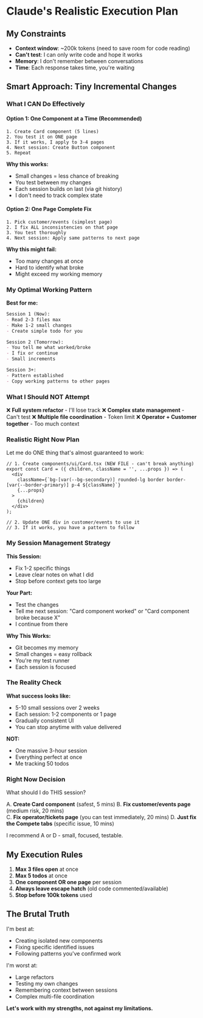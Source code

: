 # Claude's Realistic Execution Plan

## My Constraints
- **Context window**: ~200k tokens (need to save room for code reading)
- **Can't test**: I can only write code and hope it works
- **Memory**: I don't remember between conversations
- **Time**: Each response takes time, you're waiting

## Smart Approach: Tiny Incremental Changes

### What I CAN Do Effectively

#### Option 1: One Component at a Time (Recommended)
```
1. Create Card component (5 lines)
2. You test it on ONE page
3. If it works, I apply to 3-4 pages
4. Next session: Create Button component
5. Repeat
```

**Why this works:**
- Small changes = less chance of breaking
- You test between my changes
- Each session builds on last (via git history)
- I don't need to track complex state

#### Option 2: One Page Complete Fix
```
1. Pick customer/events (simplest page)
2. I fix ALL inconsistencies on that page
3. You test thoroughly
4. Next session: Apply same patterns to next page
```

**Why this might fail:**
- Too many changes at once
- Hard to identify what broke
- Might exceed my working memory

### My Optimal Working Pattern

**Best for me:**
```md
Session 1 (Now): 
- Read 2-3 files max
- Make 1-2 small changes
- Create simple todo for you

Session 2 (Tomorrow):
- You tell me what worked/broke
- I fix or continue
- Small increments

Session 3+:
- Pattern established
- Copy working patterns to other pages
```

### What I Should NOT Attempt

❌ **Full system refactor** - I'll lose track
❌ **Complex state management** - Can't test
❌ **Multiple file coordination** - Token limit
❌ **Operator + Customer together** - Too much context

### Realistic Right Now Plan

Let me do ONE thing that's almost guaranteed to work:

```tsx
// 1. Create components/ui/Card.tsx (NEW FILE - can't break anything)
export const Card = ({ children, className = '', ...props }) => (
  <div 
    className={`bg-[var(--bg-secondary)] rounded-lg border border-[var(--border-primary)] p-4 ${className}`} 
    {...props}
  >
    {children}
  </div>
);

// 2. Update ONE div in customer/events to use it
// 3. If it works, you have a pattern to follow
```

### My Session Management Strategy

**This Session:**
- Fix 1-2 specific things
- Leave clear notes on what I did
- Stop before context gets too large

**Your Part:**
- Test the changes
- Tell me next session: "Card component worked" or "Card component broke because X"
- I continue from there

**Why This Works:**
- Git becomes my memory
- Small changes = easy rollback
- You're my test runner
- Each session is focused

### The Reality Check

**What success looks like:**
- 5-10 small sessions over 2 weeks
- Each session: 1-2 components or 1 page
- Gradually consistent UI
- You can stop anytime with value delivered

**NOT:**
- One massive 3-hour session
- Everything perfect at once
- Me tracking 50 todos

### Right Now Decision

What should I do THIS session?

A. **Create Card component** (safest, 5 mins)
B. **Fix customer/events page** (medium risk, 20 mins)  
C. **Fix operator/tickets page** (you can test immediately, 20 mins)
D. **Just fix the Compete tabs** (specific issue, 10 mins)

I recommend A or D - small, focused, testable.

## My Execution Rules

1. **Max 3 files open** at once
2. **Max 5 todos** at once
3. **One component OR one page** per session
4. **Always leave escape hatch** (old code commented/available)
5. **Stop before 100k tokens** used

## The Brutal Truth

I'm best at:
- Creating isolated new components
- Fixing specific identified issues
- Following patterns you've confirmed work

I'm worst at:
- Large refactors
- Testing my own changes
- Remembering context between sessions
- Complex multi-file coordination

**Let's work with my strengths, not against my limitations.**